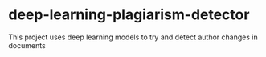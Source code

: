 # deep-learning-plagiarism-detector
This project uses deep learning models to try and detect author changes in documents
